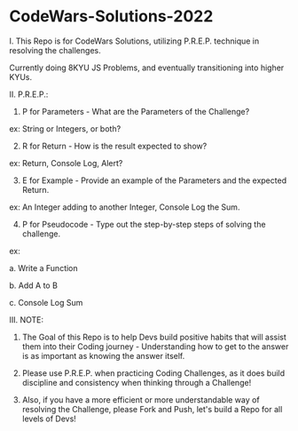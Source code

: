 # CodeWars-Solutions-2022
I. This Repo is for CodeWars Solutions, utilizing P.R.E.P. technique in resolving the challenges.

Currently doing 8KYU JS Problems, and eventually transitioning into higher KYUs.

II. P.R.E.P.:

1. P for Parameters - What are the Parameters of the Challenge?

ex: String or Integers, or both?

2. R for Return - How is the result expected to show?

ex: Return, Console Log, Alert?

3. E for Example - Provide an example of the Parameters and the expected Return.

ex: An Integer adding to another Integer, Console Log the Sum.

4. P for Pseudocode - Type out the step-by-step steps of solving the challenge.

ex: 

a. Write a Function

b. Add A to B

c. Console Log Sum

III. NOTE:

1. The Goal of this Repo is to help Devs build positive habits that will assist them into their Coding journey - Understanding how to get to the answer is as important as knowing the answer itself.

2. Please use P.R.E.P. when practicing Coding Challenges, as it does build discipline and consistency when thinking through a Challenge!

3. Also, if you have a more efficient or more understandable way of resolving the Challenge, please Fork and Push, let's build a Repo for all levels of Devs!
